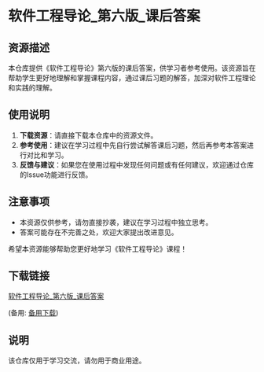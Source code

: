 # 软件工程导论_第六版_课后答案

## 资源描述

本仓库提供《软件工程导论》第六版的课后答案，供学习者参考使用。该资源旨在帮助学生更好地理解和掌握课程内容，通过课后习题的解答，加深对软件工程理论和实践的理解。

## 使用说明

1. **下载资源**：请直接下载本仓库中的资源文件。
2. **参考使用**：建议在学习过程中先自行尝试解答课后习题，然后再参考本答案进行对比和学习。
3. **反馈与建议**：如果您在使用过程中发现任何问题或有任何建议，欢迎通过仓库的Issue功能进行反馈。

## 注意事项

- 本资源仅供参考，请勿直接抄袭，建议在学习过程中独立思考。
- 答案可能存在不完善之处，欢迎大家提出改进意见。

希望本资源能够帮助您更好地学习《软件工程导论》课程！

## 下载链接
[软件工程导论_第六版_课后答案](https://pan.quark.cn/s/73491ecedbc9) 

(备用: [备用下载](https://pan.baidu.com/s/1-of9sABx61SAuQPjSuQNOA?pwd=1234))

## 说明

该仓库仅用于学习交流，请勿用于商业用途。
